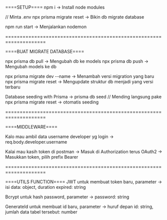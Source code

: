 ====SETUP====
npm i -> Install node modules

// Minta .env
npx prisma migrate reset -> Bikin db migrate database

npm run start -> Menjalankan nodemon

====================================================================

====BUAT MIGRATE DATABASE====

npx prisma db pull -> Mengubah db ke models
npx prisma db push -> Mengubah models ke db

npx prisma migrate dev --name <nama sesuai perubahan> -> Menambah versi migration yang baru
npx prisma migrate reset -> Mengupdate struktur db menjadi yang versi terbaru

Database seeding with Prisma -> prisma db seed // Mending langsung pake npx prisma migrate reset -> otomatis seeding

====================================================================

====MIDDLEWARE====

Kalo mau ambil data username developer yg login -> req.body.developer.username

Kalai mau kasih token di postman -> Masuk di Authorization terus OAuth2 -> Masukkan token, pilih prefix Bearer

====================================================================

====UTILS FUNCTION====
JWT untuk membuat token baru, parameter -> isi data: object, duration expired: string

Bcrypt untuk hash password, parameter -> password: string

GenerateId untuk membuat id baru, parameter -> huruf depan id: string, jumlah data tabel tersebut: number
